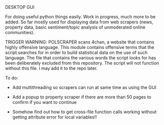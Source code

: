 DESKTOP GUI

For doing useful python things easily. Work in progress, much more to be added. So far mostly used for displaying data from web scrapers (news, property data, basic sentiment/topic analysis of unmoderated online communities).

TRIGGER WARNING: POLSCRAPER scans 4chan, a website that contains highly offensive language. This module contains offensive terms that the script searches for in order to build statistical data on the use of such language. The file that contains the various words the script looks for has been deliberately excluded from this repository. The script will not function without this file. I may add it to the repo later.

To do:

- Add multithreading so scrapers can run at same time as using the GUI
- Add a popup to property scraper if there are more than 50 pages to confirm if you want to continue

- Somehow find out how to get cross-file function calls working without getting attribute error for local variables!!